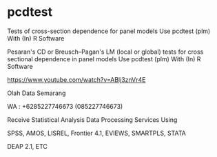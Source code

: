 # pcdtest
Tests of cross-section dependence for panel models Use pcdtest (plm) With (In) R Software

Pesaran's CD or Breusch–Pagan's LM (local or global) tests for cross sectional dependence in panel models Use pcdtest (plm) With (In) R Software

https://www.youtube.com/watch?v=ABlj3znVr4E

Olah Data Semarang

WA : +6285227746673 (085227746673)

Receive Statistical Analysis Data Processing Services Using

SPSS, AMOS, LISREL, Frontier 4.1, EVIEWS, SMARTPLS, STATA

DEAP 2.1, ETC
